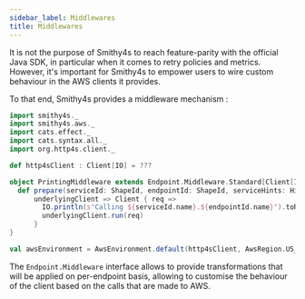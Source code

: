 ```yaml
---
sidebar_label: Middlewares
title: Middlewares
---
```


It is not the purpose of Smithy4s to reach feature-parity with the official Java SDK, in particular when it comes to retry policies and metrics. However, it's important for Smithy4s to empower users to wire custom behaviour in the AWS clients it provides.

To that end, Smithy4s provides a middleware mechanism :

```scala mdoc:compile-only
import smithy4s._
import smithy4s.aws._
import cats.effect._
import cats.syntax.all._
import org.http4s.client._

def http4sClient : Client[IO] = ???

object PrintingMiddleware extends Endpoint.Middleware.Standard[Client[IO]] {
  def prepare(serviceId: ShapeId, endpointId: ShapeId, serviceHints: Hints, endpointHints: Hints): Client[IO] => Client[IO] =
      underlyingClient => Client { req =>
        IO.println(s"Calling ${serviceId.name}.${endpointId.name}").toResource *>
        underlyingClient.run(req)
      }
}

val awsEnvironment = AwsEnvironment.default(http4sClient, AwsRegion.US_EAST_1).map(_.withMiddleware(PrintingMiddleware))
```

The `Endpoint.Middleware` interface allows to provide transformations that will be applied on per-endpoint basis, allowing to customise
the behaviour of the client based on the calls that are made to AWS.
